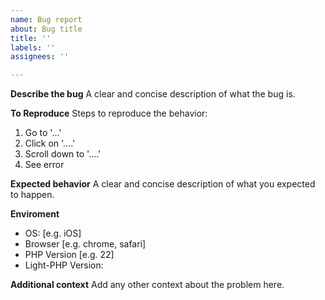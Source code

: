 ```yaml
---
name: Bug report
about: Bug title
title: ''
labels: ''
assignees: ''

---
```


**Describe the bug**
A clear and concise description of what the bug is.

**To Reproduce**
Steps to reproduce the behavior:
1. Go to '...'
2. Click on '....'
3. Scroll down to '....'
4. See error

**Expected behavior**
A clear and concise description of what you expected to happen.

**Enviroment**
 - OS: [e.g. iOS]
 - Browser [e.g. chrome, safari]
 - PHP Version [e.g. 22]
 - Light-PHP Version:

**Additional context**
Add any other context about the problem here.
